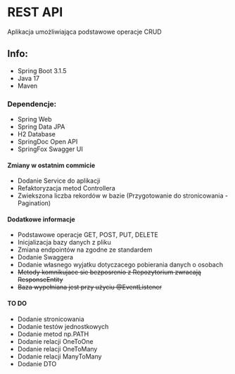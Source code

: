# REST API
Aplikacja umożliwiająca podstawowe operacje CRUD
## Info:
- Spring Boot 3.1.5
- Java 17
- Maven
### Dependencje:
- Spring Web
- Spring Data JPA
- H2 Database
- SpringDoc Open API
- SpringFox Swagger UI
#### Zmiany w ostatnim commicie 
- Dodanie Service do aplikacji
- Refaktoryzacja metod Controllera
- Zwiekszona liczba rekordów w bazie (Przygotowanie do stronicowania - Pagination)
#### Dodatkowe informacje
- Podstawowe operacje GET, POST, PUT, DELETE
- Inicjalizacja bazy danych z pliku
- Zmiana endpointów na zgodne ze standardem
- Dodanie Swaggera
- Dodanie własnego wyjatku dotyczacego pobierania danych o osobach
- ~~Metody komnikujace sie bezposrenio z Repozytorium zwracają ResponseEntity~~
- ~~Baza wypełniana jest przy użyciu @EventListener~~

#### TO DO

- Dodanie stronicowania
- Dodanie testów jednostkowych
- Dodanie metod np.PATH
- Dodanie relacji OneToOne
- Dodanie relacji OneToMany
- Dodanie relacji ManyToMany
- Dodanie DTO
